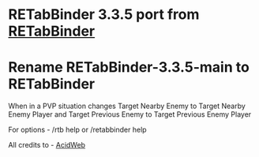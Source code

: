 # RETabBinder 3.3.5 port from [RETabBinder](https://github.com/AcidWeb/RETabBinder)
# Rename RETabBinder-3.3.5-main to RETabBinder
When in a PVP situation changes 
Target Nearby Enemy to Target Nearby Enemy Player
and
Target Previous Enemy to Target Previous Enemy Player

For options -
/rtb help
or
/retabbinder help

All credits to - [AcidWeb](https://github.com/AcidWeb)
